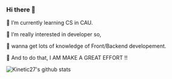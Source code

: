### Hi there 👋

🌱 I’m currently learning CS in CAU.

🌱 I’m really interested in developer so,

🌱 wanna get lots of knowledge of Front/Backend developement.
    
🌱 And to do that, I AM MAKE A GREAT EFFORT !!

![Kinetic27's github stats](https://github-readme-stats.vercel.app/api?username=wjdgurrj&show_icons=true)
<!--
**wjdgurrj/wjdgurrj** is a ✨ _special_ ✨ repository because its `README.md` (this file) appears on your GitHub profile.

Here are some ideas to get you started:

- 🔭 I’m currently working on ...
- 🌱 I’m currently learning ...
- 👯 I’m looking to collaborate on ...
- 🤔 I’m looking for help with ...
- 💬 Ask me about ...
- 📫 How to reach me: ...
- 😄 Pronouns: ...
- ⚡ Fun fact: ...
-->

